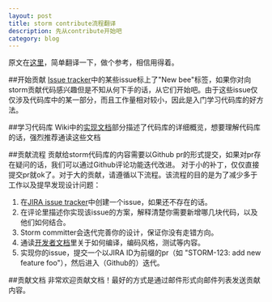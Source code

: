 ```yaml
---
layout: post
title: storm contribute流程翻译
description: 先从contribute开始吧
category: blog
---
```

原文在[这里][1]，简单翻译一下，做个参考，相信用得着。

##开始贡献
[Issue tracker][2]中的某些issue标上了"New bee"标签，如果你对向storm贡献代码感兴趣但是不知从何下手的话，从它们开始吧。由于这些issue仅仅涉及代码库中的某一部分，而且工作量相对较小，因此是入门学习代码库的好方法。

##学习代码库
Wiki中的[实现文档][3]部分描述了代码库的详细概览，想要理解代码库的话，强烈推荐通读这些文档

##贡献流程
贡献给storm代码库的内容需要以Github pr的形式提交，如果对pr存在疑问的话，我们可以通过Github评论功能迭代改进。
对于小的补丁，仅仅直接提交pr就ok了。对于大的贡献，请遵循以下流程。该流程的目的是为了减少多于工作以及提早发现设计问题：

1. 在[JIRA issue tracker][2]中创建一个issue，如果还不存在的话。
2. 在评论里描述你实现该issue的方案，解释清楚你需要新增哪几块代码，以及他们如何结合。
3. Storm committer会迭代完善你的设计，保证你没有走错方向。
4. 通读[开发者文档][4]里关于如何编译，编码风格，测试等内容。
5. 实现你的issue，提交一个以JIRA ID为前缀的pr（如 "STORM-123: add new feature foo"），然后进入（Github的）迭代。

##贡献文档
非常欢迎贡献文档！最好的方式是通过邮件形式向邮件列表发送贡献内容。

[Yaotc]:    http://yaotec.info  "Yaotc"
[1]:   http://storm.apache.org/contribute/Contributing-to-Storm.html "Contributing-to-Storm"
[2]:   https://issues.apache.org/jira/browse/STORM "issue tracker"
[3]:   http://storm.apache.org/documentation/Implementation-docs.html "Implementation-docs"
[4]:   https://github.com/apache/storm/blob/master/DEVELOPER.md "DEVELOPER md"